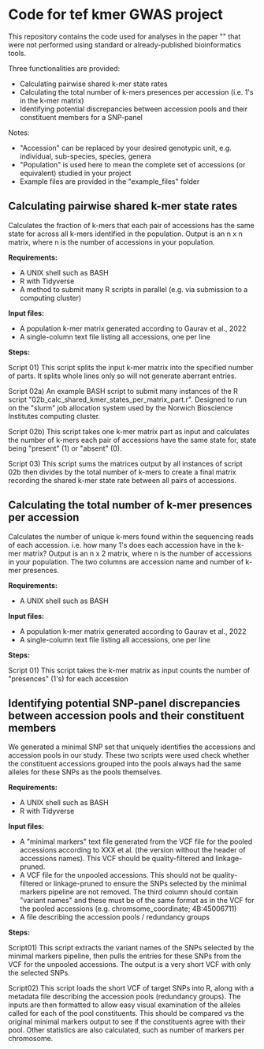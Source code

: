 # Code for tef kmer GWAS project

This repository contains the code used for analyses in the paper "" that were not performed using standard or already-published bioinformatics tools.

Three functionalities are provided:
- Calculating pairwise shared k-mer state rates
- Calculating the total number of k-mers presences per accession (i.e. 1's in the k-mer matrix)
- Identifying potential discrepancies between accession pools and their constituent members for a SNP-panel

Notes:
- "Accession" can be replaced by your desired genotypic unit, e.g. individual, sub-species, species, genera
- "Population" is used here to mean the complete set of accessions (or equivalent) studied in your project
- Example files are provided in the "example_files" folder

## Calculating pairwise shared k-mer state rates
Calculates the fraction of k-mers that each pair of accessions has the same state for across all k-mers identified in the population.
Output is an n x n matrix, where n is the number of accessions in your population.

**Requirements:**
- A UNIX shell such as BASH
- R with Tidyverse
- A method to submit many R scripts in parallel (e.g. via submission to a computing cluster)

**Input files:**
- A population k-mer matrix generated according to Gaurav et al., 2022
- A single-column text file listing all accessions, one per line

**Steps:**

Script 01) This script splits the input k-mer matrix into the specified number of parts. It splits whole lines only so will not generate aberrant entries.

Script 02a) An example BASH script to submit many instances of the R script "02b_calc_shared_kmer_states_per_matrix_part.r". Designed to run on the "slurm" job allocation system used by the Norwich Bioscience Institutes computing cluster.

Script 02b) This script takes one k-mer matrix part as input and calculates the number of k-mers each pair of accessions have the same state for, state being "present" (1) or "absent" (0).

Script 03) This script sums the matrices output by all instances of script 02b then divides by the total number of k-mers to create a final matrix recording the shared k-mer state rate between all pairs of accessions.

## Calculating the total number of k-mer presences per accession
Calculates the number of unique k-mers found within the sequencing reads of each accession. i.e. how many 1's does each accession have in the k-mer matrix?
Output is an n x 2 matrix, where n is the number of accessions in your population. The two columns are accession name and number of k-mer presences.

**Requirements:**
- A UNIX shell such as BASH

**Input files:**
- A population k-mer matrix generated according to Gaurav et al., 2022
- A single-column text file listing all accessions, one per line

**Steps:**

Script 01) This script takes the k-mer matrix as input counts the number of "presences" (1's) for each accession

## Identifying potential SNP-panel discrepancies between accession pools and their constituent members
We generated a minimal SNP set that uniquely identifies the accessions and accession pools in our study. These two scripts were used check whether the constituent accessions grouped into the pools always had the same alleles for these SNPs as the pools themselves.

**Requirements:**
- A UNIX shell such as BASH
- R with Tidyverse

**Input files:**
- A "minimal markers" text file generated from the VCF file for the pooled accessions according to XXX et al. (the version without the header of accessions names). This VCF should be quality-filtered and linkage-pruned.
- A VCF file for the unpooled accessions. This should not be quality-filtered or linkage-pruned to ensure the SNPs selected by the minimal markers pipeline are not removed. The third column should contain "variant names" and these must be of the same format as in the VCF for the pooled accessions (e.g. chromsome_coordinate; 4B:45006711)
- A file describing the accession pools / redundancy groups

**Steps:**

Script01) This script extracts the variant names of the SNPs selected by the minimal markers pipeline, then pulls the entries for these SNPs from the VCF for the unpooled accessions. The output is a very short VCF with only the selected SNPs.

Script02) This script loads the short VCF of target SNPs into R, along with a metadata file describing the accession pools (redundancy groups). The inputs are then formatted to allow easy visual examination of the alleles called for each of the pool constituents. This should be compared vs the original minimal markers output to see if the constituents agree with their pool. Other statistics are also calculated, such as number of markers per chromosome.
